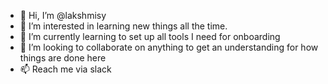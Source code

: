- 👋 Hi, I’m @lakshmisy
- 👀 I’m interested in learning new things all the time.
- 🌱 I’m currently learning to set up all tools I need for onboarding
- 💞️ I’m looking to collaborate on anything to get an understanding for how things are done here
- 📫 Reach me via slack

<!---
lakshmisy/lakshmisy is a ✨ special ✨ repository because its `README.md` (this file) appears on your GitHub profile.
You can click the Preview link to take a look at your changes.
--->
